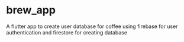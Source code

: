 # brew_app
A flutter app to create user database for coffee using firebase for user authentication and firestore for creating database
